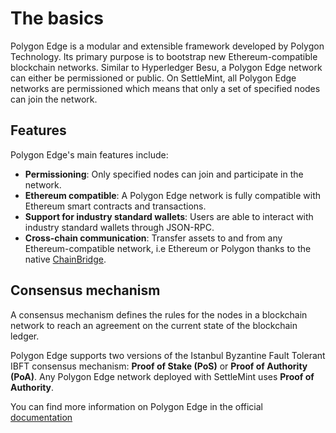 # The basics

Polygon Edge is a modular and extensible framework developed by Polygon Technology. Its primary purpose is to bootstrap new Ethereum-compatible blockchain networks. Similar to Hyperledger Besu, a Polygon Edge network can either be permissioned or public. On SettleMint, all Polygon Edge networks are permissioned which means that only a set of specified nodes can join the network.

## Features

Polygon Edge's main features include:

- **Permissioning**: Only specified nodes can join and participate in the network.
- **Ethereum compatible**: A Polygon Edge network is fully compatible with Ethereum smart contracts and transactions.
- **Support for industry standard wallets**: Users are able to interact with industry standard wallets through JSON-RPC.
- **Cross-chain communication**: Transfer assets to and from any Ethereum-compatible network, i.e Ethereum or Polygon thanks to the native [ChainBridge](https://wiki.polygon.technology/docs/edge/additional-features/chainbridge/overview/).

## Consensus mechanism

A consensus mechanism defines the rules for the nodes in a blockchain network to reach an agreement on the current state of the blockchain ledger.

Polygon Edge supports two versions of the Istanbul Byzantine Fault Tolerant IBFT consensus mechanism: **Proof of Stake (PoS)** or **Proof of Authority (PoA)**. Any Polygon Edge network deployed with SettleMint uses **Proof of Authority**.

You can find more information on Polygon Edge in the official [documentation](https://wiki.polygon.technology/docs/edge/)
